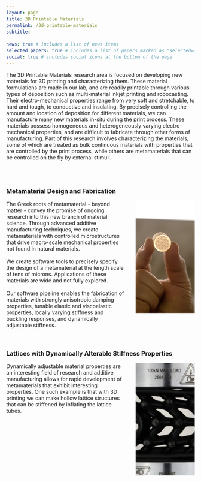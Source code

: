 ```yaml
---
layout: page
title: 3D Printable Materials
permalink: /3d-printable-materials
subtitle: 

news: true # includes a list of news items
selected_papers: true # includes a list of papers marked as "selected={true}"
social: true # includes social icons at the bottom of the page
---
```


The 3D Printable Materials research area is focused on developing new materials for 3D printing and characterizing them. These material formulations are made in our lab, and are readily printable through various types of deposition such as multi-material inkjet printing and robocasting. Their electro-mechanical properties range from very soft and stretchable, to hard and tough, to conductive and insulating. By precisely controlling the amount and location of deposition for different materials, we can manufacture many new materials in-situ during the print process. These materials possess homogeneous and heterogeneously varying electro-mechanical properties, and are difficult to fabricate through other forms of manufacturing. Part of this research involves characterizing the materials, some of which are treated as bulk continuous materials with properties that are controlled by the print process, while others are metamaterials that can be controlled on the fly by external stimuli.

<br/><br/>

### Metamaterial Design and Fabrication


<div style="display: flex;">
    <div style="flex: 2;padding-right: 30px;">
        The Greek roots of metamaterial - beyond matter - convey the promise of ongoing research into this new branch of material science. Through advanced additive manufacturing techniques, we create metamaterials with controlled microstructures that drive macro-scale mechanical properties not found in natural materials.
        <br/><br/>
        We create software tools to precisely specify the design of a metamaterial at the length scale of tens of microns. Applications of these materials are wide and not fully explored. 
        <br/><br/>
        Our software pipeline enables the fabrication of materials with strongly anisotropic damping properties, tunable elastic and viscoelastic properties, locally varying stiffness and buckling responses, and dynamically adjustable stiffness. 
    </div>
    <div style="flex: 1; margin-left: auto;">
        <img src="/assets/img/3d-printable-materials/3d1.png" alt="Image Description" style="width: 300px; height: 300px; object-fit: cover;">
    </div>
</div>
<br/><br/>


### Lattices with Dynamically Alterable Stiffness Properties


<div style="display: flex;">
    <div style="flex: 2;padding-right: 30px;">
        Dynamically adjustable material properties are an interesting field of research and additive manufacturing allows for rapid development of metamaterials that exhibit interesting properties. One such example is that with 3D printing we can make hollow lattice structures that can be stiffened by inflating the lattice tubes.
    </div>
    <div style="flex: 1; margin-left: auto;">
        <img src="/assets/img/3d-printable-materials/3d2.png" alt="Image Description" style="width: 300px; height: 300px; object-fit: cover;">
    </div>
</div>
<br/><br/>